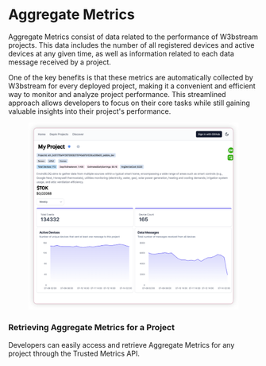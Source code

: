 # Aggregate Metrics

Aggregate Metrics consist of data related to the performance of W3bstream projects. This data includes the number of all registered devices and active devices at any given time, as well as information related to each data message received by a project.

One of the key benefits is that these metrics are automatically collected by W3bstream for every deployed project, making it a convenient and efficient way to monitor and analyze project performance. This streamlined approach allows developers to focus on their core tasks while still gaining valuable insights into their project's performance.

<figure><img src="../.gitbook/assets/image (2).png" alt=""><figcaption></figcaption></figure>

### Retrieving Aggregate Metrics for a Project

Developers can easily access and retrieve Aggregate Metrics for any project through the Trusted Metrics API.


